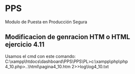 # PPS
Modulo de Puesta en Producción Segura

## Modificacion de genracion HTM o HTML ejercicio 4.11
Usamos el cmd con este comando:
    C:\xampp\htdocs\dashboard\PPS\PPS\PL>c:\xampp\php\php 4_10.php>..\html\pagina4_10.htm 2>>log\log4_10.txt

